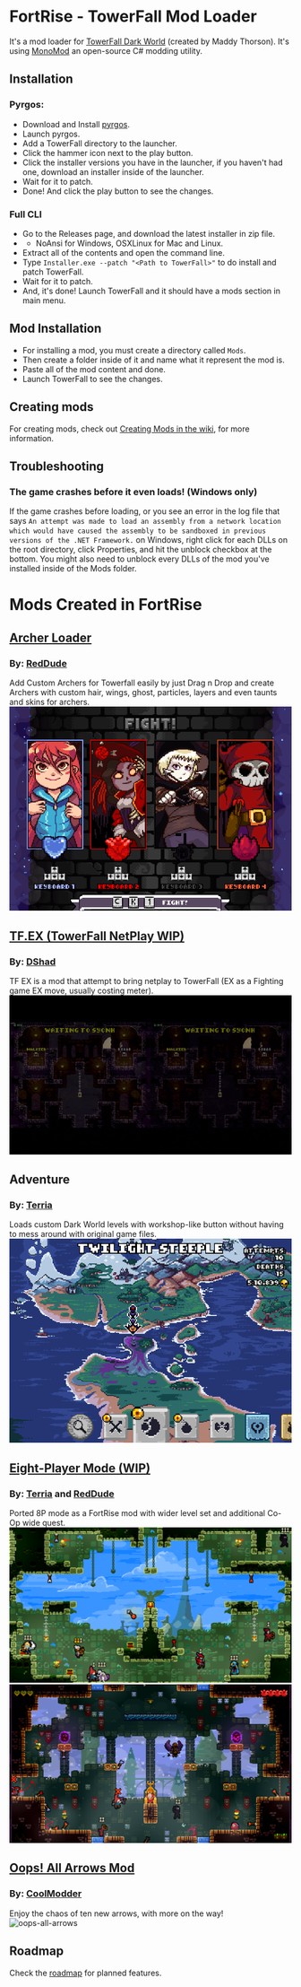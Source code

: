 # FortRise - TowerFall Mod Loader
It's a mod loader for [TowerFall Dark World](http://www.towerfall-game.com/) (created by Maddy Thorson). It's using [MonoMod](https://github.com/MonoMod/MonoMod) an open-source C# modding utility.



## Installation
### Pyrgos:
+ Download and Install [pyrgos](https://github.com/Terria-K/pyrgos).
+ Launch pyrgos.
+ Add a TowerFall directory to the launcher.
+ Click the hammer icon next to the play button.
+ Click the installer versions you have in the launcher, if you haven't had one, download an installer inside of the launcher.
+ Wait for it to patch.
+ Done! And click the play button to see the changes.
### Full CLI
+ Go to the Releases page, and download the latest installer in zip file.
+ + NoAnsi for Windows, OSXLinux for Mac and Linux.
+ Extract all of the contents and open the command line.
+ Type `Installer.exe --patch "<Path to TowerFall>"` to do install and patch TowerFall.
+ Wait for it to patch.
+ And, it's done! Launch TowerFall and it should have a mods section in main menu.

## Mod Installation
+ For installing a mod, you must create a directory called `Mods`.
+ Then create a folder inside of it and name what it represent the mod is.
+ Paste all of the mod content and done.
+ Launch TowerFall to see the changes.


## Creating mods
For creating mods, check out [Creating Mods in the wiki](https://github.com/Terria-K/FortRise/wiki/Creating-Mods), for more information.

## Troubleshooting
### The game crashes before it even loads! (Windows only)
If the game crashes before loading, or you see an error in the log file that says `An attempt was made to load an assembly from a network location which would have caused the assembly to be sandboxed in previous versions of the .NET Framework.` on Windows, right click for each DLLs on the root directory, click Properties, and hit the unblock checkbox at the bottom. You might also need to unblock every DLLs of the mod you've installed inside of the Mods folder.


# Mods Created in FortRise
## [Archer Loader](https://github.com/RedDude/ArcherLoader/releases/)
### By: [RedDude](https://github.com/RedDude)
Add Custom Archers for Towerfall easily by just Drag n Drop and create Archers with custom hair, wings, ghost, particles, layers and even taunts and skins for archers.
![archer-loader](./img/archer-loader.png)

## [TF.EX (TowerFall NetPlay WIP)](https://github.com/Fcornaire/TF.EX)
### By: [DShad](https://github.com/Fcornaire)
TF EX is a mod that attempt to bring netplay to TowerFall (EX as a Fighting game EX move, usually costing meter).
![netplay](https://github.com/Fcornaire/TF.EX/blob/main/images/demo.gif)

## Adventure
### By: [Terria](https://github.com/Terria-K)
Loads custom Dark World levels with workshop-like button without having to mess around with original game files.
![adventure](./img/menu.png)

## [Eight-Player Mode (WIP)](https://github.com/Terria-K/EightPlayerMod)
### By: [Terria](https://github.com/Terria-K) and [RedDude](https://github.com/RedDude)
Ported 8P mode as a FortRise mod with wider level set and additional Co-Op wide quest.
![eight-player-versus](./img/eight-player-versus.png)
![eight-player-quest](./img/eight-player-quest.png)

## [Oops! All Arrows Mod](https://github.com/CoolModder/Towerfall-Redemption/releases/tag/v3.1.0-Arrows)
### By: [CoolModder](https://github.com/CoolModder)
Enjoy the chaos of ten new arrows, with more on the way!
![oops-all-arrows](https://github.com/CoolModder/Towerfall-Redemption/blob/main/giphy.gif)

## Roadmap
Check the [roadmap](./ROADMAP.md) for planned features.
